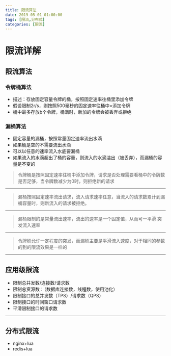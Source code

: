 ```yaml
---
title: 限流算法
date: 2019-05-01 01:00:00
tags: [限流,分布式]
categories: [限流]
---
```

# 限流详解
## 限流算法
### 令牌桶算法
- 描述：存放固定容量令牌的桶，按照固定速率往桶里添加令牌
- 假设限制2r/s，则按照500毫秒的固定速率往桶中=添加令牌
- 桶中最多存放b个令牌，桶满时，新加的令牌会被丢弃或拒绝
### 漏桶算法
- 固定容量的漏桶，按照常量固定速率流出水滴
- 如果桶是空的不需要流出水滴
- 可以以任意的速率流入水底要漏桶
- 如果流入的水滴超出了桶的容量，则流入的水滴溢出（被丢弃），而漏桶的容量是不变的
> 令牌桶是按照固定速率往桶中添加令牌，请求是否处理需要看桶中的令牌数是否足够，当令牌数减少为0时，则拒绝新的请求  
- - - -
> 漏桶按照固定速率流出请求，流入请求速率任意，当流入的请求数累计到漏桶容量时，则新流入的请求被拒绝。  
- - - -
> 漏桶限制的是常量流出速率，流出的速率是一个固定值，从而可一平滑 突发流入速率  
- - - -
> 令牌桶允许一定程度的突发，而漏桶主要是平滑流入速度，对于相同的参数的到的限流效果是一样的  
- - - -
## 应用级限流
- 限制总并发数/连接数/请求数
- 限制总资源数：（数据库连接数，线程数，使用池化）
- 限制接口的总并发数（TPS）/请求数（QPS）
- 限制接口的时间窗口请求数
- 平滑限制接口的请求数
- - - -
## 分布式限流
- nginx+lua
- redis+lua
